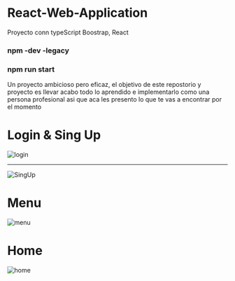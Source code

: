 # React-Web-Application
Proyecto conn typeScript Boostrap, React

<h3>npm -dev -legacy</h3>
<h3>npm run start</h3>

Un proyecto ambicioso pero eficaz, el objetivo de este repostorio y proyecto es llevar acabo todo lo aprendido e implementarlo como una persona profesional asi que aca les presento lo que te vas a encontrar por el momento

<h1> Login & Sing Up </h1>
<img src="https://github.com/L-A-M-J-O/React-Web-Application/assets/85073731/0b6da69a-f1e5-487d-b069-1f13e08d9656" alt="login"/>
<hr>
<img src="https://github.com/L-A-M-J-O/React-Web-Application/assets/85073731/5e01f935-921a-4313-a12f-671310e8d047" alt="SingUp"/>
<h1> Menu</h1>
<img src="https://github.com/L-A-M-J-O/React-Web-Application/assets/85073731/b53a60dd-f532-475e-932e-5c5c2a715b8b" alt="menu"/>
<h1> Home </h1>
<img src="https://github.com/L-A-M-J-O/React-Web-Application/assets/85073731/e72f79a4-148a-46f6-9557-e4346c9aded8" alt="home"/>
